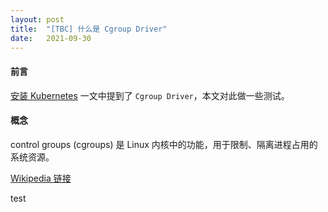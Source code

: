 ```yaml
---
layout: post
title:  "[TBC] 什么是 Cgroup Driver"
date:   2021-09-30
---
```


#### **前言**
[安装 Kubernetes](/2021/09/29/init-k8s.html) 一文中提到了 `Cgroup Driver`，本文对此做一些测试。

#### **概念**
control groups (cgroups) 是 Linux 内核中的功能，用于限制、隔离进程占用的系统资源。

[Wikipedia 链接](https://en.wikipedia.org/wiki/Cgroups)

test
